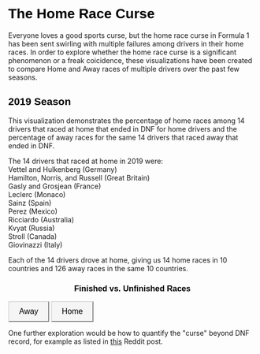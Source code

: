 <meta charset="utf-8">

<style>
.button {
  background-color: #f5f5f5;
  border-color: #dcdcdc;
  color: black;
  padding: 10px 20px;
  text-align: center;
  font-size: 16px;
  cursor: pointer;
}

.button:hover {
  background-color: whitesmoke;  
}

 .h1 {
  color: black;
  font-family: "Verdana", sans-serif;
}
  .h2 {
  color: black;
  font-family: "Verdana", sans-serif;
}
  .title {
  text-align: center;
  color: black;
  font-family: "Verdana", sans-serif;
}

</style>

<!-- Load d3.js -->
<script src="https://d3js.org/d3.v4.js"></script>

<!-- Color scale -->
<script src="https://d3js.org/d3-scale-chromatic.v1.min.js"></script>

<h1 class = "h1"> The Home Race Curse</h1>
  
<p>Everyone loves a good sports curse, but the home race curse in Formula 1 has been sent swirling with multiple failures among drivers in their home races. In order to explore whether the home race curse is a significant phenomenon or a freak coicidence, these visualizations have been created to compare Home and Away races of multiple drivers over the past few seasons.</p>


<h2 class = "h2">2019 Season</h2>
  
<p>This visualization demonstrates the percentage of home races among 14 drivers that raced at home that ended in DNF for home drivers and the percentage of away races for the same 14 drivers that raced away that ended in DNF.</p>
<p>The 14 drivers that raced at home in 2019 were: <br>
Vettel and Hulkenberg (Germany)<br>
Hamilton, Norris, and Russell (Great Britain)<br>
Gasly and Grosjean (France)<br> 
Leclerc (Monaco)<br>
Sainz (Spain)<br>
Perez (Mexico)<br>
Ricciardo (Australia)<br>
Kvyat (Russia)<br>
Stroll (Canada)<br>
Giovinazzi (Italy)</p>

<p>Each of the 14 drivers drove at home, giving us 14 home races in 10 countries and 126 away races in the same 10 countries. </p>

<h3 class = "title">Finished vs. Unfinished Races</h3>

<!-- Add 2 buttons -->
<button class = "button" onclick="update(data1)">Away</button>
<button class = "button" onclick="update(data2)">Home</button>

<!-- Create a div where the graph will take place -->
<div id="season"></div>


<script>

var width = 450
    height = 450
    margin = 40

var radius = Math.min(width, height) / 2 - margin

var svg = d3.select("#season")
  .append("svg")
    .attr("width", width)
    .attr("height", height)
  .append("g")
    .attr("transform", "translate(" + width / 2 + "," + height / 2 + ")");

var data1 = {Finished: 86, DNF: 14}
var data2 = {Finished: 71, DNF: 29}

var color = d3.scaleOrdinal(['#b22222', '#cd5c5c'])

function update(data) {

  var pie = d3.pie()
    .value(function(d) {return d.value; })
    .sort(function(a, b) { console.log(a) ; return d3.ascending(a.key, b.key);} ) // This make sure that group order remains the same in the pie chart
  var data_ready = pie(d3.entries(data))

  var u = svg.selectAll("path")
    .data(data_ready)

  u
    .enter()
    .append('path')
    .merge(u)
    .transition()
    .duration(1000)
    .attr('d', d3.arc()
      .innerRadius(0)
      .outerRadius(radius)
    )
    .attr('fill', function(d){ return(color(d.data.key)) })
    .attr("stroke", "white")
    .style("stroke-width", "2px")
    .style("opacity", 1)

  u
    .exit()
    .remove()

}

update(data1)

svg.append("circle").attr("cx",150).attr("cy",-200).attr("r", 6).style("fill", "#b22222")
svg.append("circle").attr("cx",150).attr("cy",-170).attr("r", 6).style("fill", "#cd5c5c")
svg.append("text").attr("x", 170).attr("y", -200).text("Finished").style("font-size", "15px").attr("alignment-baseline","middle")
svg.append("text").attr("x", 170).attr("y", -170).text("DNF").style("font-size", "15px").attr("alignment-baseline","middle")

</script>

<p>One further exploration would be how to quantify the "curse" beyond DNF record, for example as listed in <a href="https://www.reddit.com/r/formula1/comments/cpysq1/the_home_race_curse/">this</a> Reddit post. </p>
